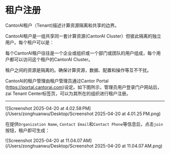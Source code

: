 # 租户注册

CantorAI租户（Tenant)描述计算资源隔离和共享的边界。

CantorAI租户是一组共享同一套计算资源(CantorAI Cluster）但彼此隔离的独立用户。每个租户可以是：

每个CantorAI租户往往是一个企业或组织或一个部门或团队的用户组成，每个用户都可以访问这个租户的CantorAI Cluster。

租户之间的资源是隔离的。确保计算资源，数据、配置和操作等互不干扰。

CantorAI的租户管理由租户管理员通过Cantor Portal (https://portal.cantorai.com)设定。如下图所示，管理员用户登录门户网站后，zai Tenant Center标签页，可以为其所在的组织进行租户注册。

------

![Screenshot 2025-04-20 at 4.02.58 PM](/Users/zonghuanwu/Desktop/Screenshot 2025-04-20 at 4.01.25 PM.png)

在提供`Organization Name`, `Contact Email`和`Contact Phone`等信息后，点击`join`按钮，租户即可生成：

![Screenshot 2025-04-20 at 11.04.07 AM](/Users/zonghuanwu/Desktop/Screenshot 2025-04-20 at 11.04.07 AM.png)